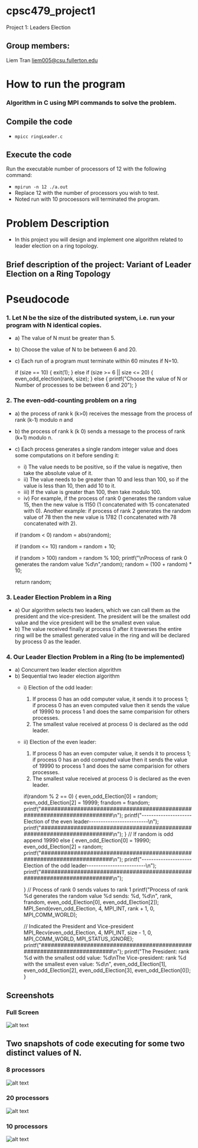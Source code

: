 # cpsc479_project1
Project 1: Leaders Election

## Group members:
Liem Tran
liem005@csu.fullerton.edu

# How to run the program
### Algorithm in C using MPI commands to solve the problem.
## Compile the code 
- ``` mpicc ringLeader.c ```
## Execute the code
Run the executable number of processors of 12 with the following command:
- ``` mpirun -n 12 ./a.out ```
- Replace 12 with the number of processors you wish to test.
- Noted run with 10 procoessors will terminated the program.

# Problem Description
- In this project you will design and implement one algorithm related to leader election on a ring topology.
## Brief description of the project: Variant of Leader Election on a Ring Topology
# Pseudocode
### 1. Let N be the size of the distributed system, i.e. run your program with N identical copies.
- a) The value of N must be greater than 5.
- b) Choose the value of N to be between 6 and 20.
- c) Each run of a program must terminate within 60 minutes if N=10.

  if (size == 10) {
       exit(1);
  } else if (size >= 6 || size <= 20) {
      even_odd_election(rank, size);
  } else {
      printf("Choose the value of N or Number of processes to be between 6 and 20");
  }
  
### 2. The even-odd-counting problem on a ring
- a) the process of rank k (k>0) receives the message from the process of rank (k-1) modulo n and 
- b) the process of rank k (k 0) sends a message to the process of rank (k+1) modulo n.
- c) Each process generates a single random integer value and does some computations on it before sending it:
   - i) The value needs to be positive, so if the value is negative, then take the absolute value of it. 
   - ii) The value needs to be greater than 10 and less than 100, so if the value is less than 10, then add 10 to it.
   - iii) If the value is greater than 100, then take modulo 100. 
   - iv) For example, if the process of rank 0 generates the random value 15, then the new value is 1150 (1 concatenated with 15                  concatenated with 0). Another example: if process of rank 2 generates the random value of 78 then the new value is 1782 (1              concatenated with 78 concatenated with 2).
   
   if (random < 0)
      random = abs(random);

  if (random <= 10)
      random = random + 10;

  if (random > 100)
    random = random % 100;
    printf("\nProcess of rank 0 generates the random value %d\n",random);
    random = (100 + random) * 10;
  
  return random;
  
### 3. Leader Election Problem in a Ring
- a) Our algorithm selects two leaders, which we can call them as the president and the vice-president. The president will be the            smallest odd value and the vice president will be the smallest even value.
- b) The value received finally at process 0 after it traverses the entire ring will be the smallest generated value in the ring              and will be declared by process 0 as the leader.
### 4. Our Leader Election Problem in a Ring (to be implemented)
- a) Concurrent two leader election algorithm
- b) Sequential two leader election algorithm
   - i) Election of the odd leader:
      1) If process 0 has an odd computer value, it sends it to process 1; if process 0 has an even computed value then it                        sends the value of 19990 to process 1 and does the same comparision for others processes.
      2) The smallest value received at process 0 is declared as the odd leader.
   - ii) Election of the even leader:
      1) If process 0 has an even computer value, it sends it to process 1; if process 0 has an odd computed value then it                        sends the value of 19990 to process 1 and does the same comparision for others processes.
      2) The smallest value received at process 0 is declared as the even leader.
      
      if(random % 2 == 0) {
            even_odd_Election[0] = random; 
            even_odd_Election[2] = 19999;
	    frandom = frandom;
    	    printf("#########################################################################\n");
	    printf("---------------------Election of the even leader-------------------------\n");
            printf("#########################################################################\n");
        }
        // If random is odd append 19990
        else {
            even_odd_Election[0] = 19990; 
            even_odd_Election[2] = random;
	    printf("#########################################################################\n");
            printf("---------------------Election of the odd leader-------------------------\n");
	    printf("#########################################################################\n");
            
        }
        // Process of rank 0 sends values to rank 1 
        printf("Process of rank %d  generates the random value %d sends: %d, %d\n", rank, frandom, even_odd_Election[0], even_odd_Election[2]);
	MPI_Send(even_odd_Election, 4, MPI_INT, rank + 1, 0, MPI_COMM_WORLD);

        // Indicated the President and Vice-president
        MPI_Recv(even_odd_Election, 4, MPI_INT, size - 1, 0, MPI_COMM_WORLD, MPI_STATUS_IGNORE);
        printf("#########################################################################\n");
	printf("The President: rank %d with the smallest odd value: %d\nThe Vice-president: rank %d with the smallest even value: %d\n",
            even_odd_Election[1], even_odd_Election[2], even_odd_Election[3], even_odd_Election[0]);
    }
    
## Screenshots
### Full Screen
![alt text](https://github.com/liem005/liem1/blob/master/screen.PNG)
## Two snapshots of code executing for some two distinct values of N.     
### 8 processors
![alt text](https://github.com/liem005/liem1/blob/master/n8.PNG)
### 20 processors
![alt text](https://github.com/liem005/liem1/blob/master/n20.PNG)
### 10 processors
![alt text](https://github.com/liem005/liem1/blob/master/n10.PNG)




